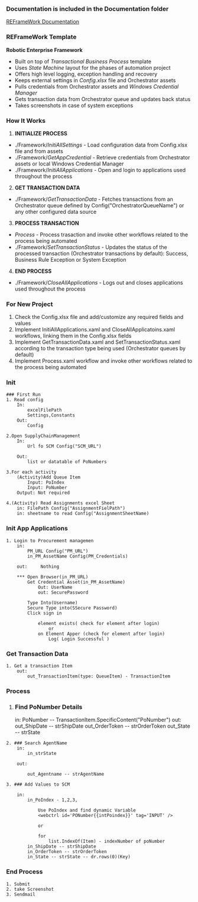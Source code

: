 ### Documentation is included in the Documentation folder ###

[REFrameWork Documentation](https://github.com/UiPath/ReFrameWork/blob/master/Documentation/REFramework%20documentation.pdf)

### REFrameWork Template ###
**Robotic Enterprise Framework**

* Built on top of *Transactional Business Process* template
* Uses *State Machine* layout for the phases of automation project
* Offers high level logging, exception handling and recovery
* Keeps external settings in *Config.xlsx* file and Orchestrator assets
* Pulls credentials from Orchestrator assets and *Windows Credential Manager*
* Gets transaction data from Orchestrator queue and updates back status
* Takes screenshots in case of system exceptions


### How It Works ###

1. **INITIALIZE PROCESS**
 + ./Framework/*InitiAllSettings* - Load configuration data from Config.xlsx file and from assets
 + ./Framework/*GetAppCredential* - Retrieve credentials from Orchestrator assets or local Windows Credential Manager
 + ./Framework/*InitiAllApplications* - Open and login to applications used throughout the process

2. **GET TRANSACTION DATA**
 + ./Framework/*GetTransactionData* - Fetches transactions from an Orchestrator queue defined by Config("OrchestratorQueueName") or any other configured data source

3. **PROCESS TRANSACTION**
 + *Process* - Process trasaction and invoke other workflows related to the process being automated 
 + ./Framework/*SetTransactionStatus* - Updates the status of the processed transaction (Orchestrator transactions by default): Success, Business Rule Exception or System Exception

4. **END PROCESS**
 + ./Framework/*CloseAllApplications* - Logs out and closes applications used throughout the process


### For New Project ###

1. Check the Config.xlsx file and add/customize any required fields and values
2. Implement InitiAllApplications.xaml and CloseAllApplicatoins.xaml workflows, linking them in the Config.xlsx fields
3. Implement GetTransactionData.xaml and SetTransactionStatus.xaml according to the transaction type being used (Orchestrator queues by default)
4. Implement Process.xaml workflow and invoke other workflows related to the process being automated


### Init

    ### First Run
    1. Read config
        In: 
            excelFilePath
            Settings,Constants
        Out: 
            Config

    2.Open SupplyChainManagement
        In:
            Url fo SCM Config("SCM_URL")

        Out:
            list or datatable of PoNumbers
    
    3.For each activity
        (Activity)Add Queue Item
            Input: PoIndex
            Input: PoNumber
        Output: Not required

    4.(Activity) Read Assignments excel Sheet
        in: FilePath Config("AssignmentFielPath")
        in: sheetname to read Config("AssignmentSheetName)

   ### Init App Applications
    1. Login to Procurement managemen
        in:
            PM_URL Config("PM_URL")
            in_PM_AssetName Config(PM_Credentials)
            
        out:     Nothing

        *** Open Browser(in_PM_URL)
            Get Credential Asset(in_PM_AssetName)
                Out: UserName 
                out: SecurePassword

            Type Into(Username)
            Secure Type into(SSecure Password)
            Click sign in 

                element exists( check for element after login)
                    or
                on Element Apper (check for element after login)
                    Log( Login Successful )

### Get Transaction Data

    1. Get a transaction Item 
        out: 
            out_TransactionItem(type: QueueItem) - TransactionItem


### Process

   1. ### Find PoNumber Details
        in:
            PoNumber -- TransactionItem.SpecificContent("PoNumber")
        out:
            out_ShipDate -- strShipDate
            out_OrderToken -- strOrderToken
            out_State -- strState

    2. ### Search AgentName
        in:   
            in_strState

        out: 

            out_Agentname -- strAgentName   

    3. ### Add Values to SCM

        in:
            in_PoIndex - 1,2,3,

                Use PoIndex and find dynamic Variable
                <webctrl id='PONumber{{intPoindex}}' tag='INPUT' />

                or

                for
                    list.IndexOf(Item) - indexNumber of poNumber
            in_ShipDate -- strShipDate
            in_OrderToken -- strOrderToken
            in_State -- strState -- dr.rows(0)(Key)


### End Process

    1. Submit
    2. take Screenshot
    3. Sendmail



